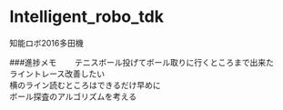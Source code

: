 # Intelligent_robo_tdk
知能ロボ2016多田機

###進捗メモ　　
テニスボール投げてボール取りに行くところまで出来た  
ライントレース改善したい  
	横のライン読むところはできるだけ早めに  
ボール探査のアルゴリズムを考える

